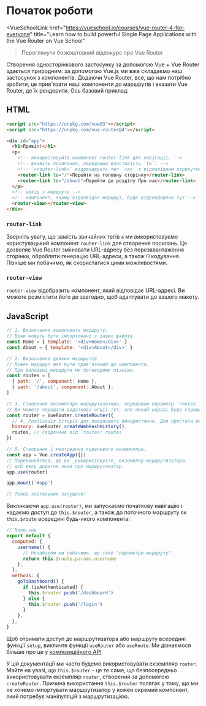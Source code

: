 # Початок роботи

<VueSchoolLink
  href="https://vueschool.io/courses/vue-router-4-for-everyone"
  title="Learn how to build powerful Single Page Applications with the Vue Router on Vue School"
>Переглянути безкоштовний відеокурс про Vue Router</VueSchoolLink>

Створення односторінкового застосунку за допомогою Vue + Vue Router здається природним: за допомогою Vue.js ми вже складаємо наш застосунок з компонентів. Додаючи Vue Router, все, що нам потрібно зробити, це прив'язати наші компоненти до маршрутів і вказати Vue Router, де їх рендерити. Ось базовий приклад:

## HTML

```html
<script src="https://unpkg.com/vue@3"></script>
<script src="https://unpkg.com/vue-router@4"></script>

<div id="app">
  <h1>Привіт!</h1>
  <p>
    <!-- використовуйте компонент router-link для навігації. -->
    <!-- вкажіть посилання, передавши властивість `to`. -->
    <!-- `<router-link>` відрендерить тег `<a>` з відповідним атрибутом `href` -->
    <router-link to="/">Перейти на головну сторінку</router-link>
    <router-link to="/about">Перейти до розділу Про нас</router-link>
  </p>
  <!-- вихід з маршруту -->
  <!-- компонент, якому відповідає маршрут, буде відрендерено тут -->
  <router-view></router-view>
</div>
```

### `router-link`

Зверніть увагу, що замість звичайних тегів `a` ми використовуємо користувацький компонент `router-link` для створення посилань. Це дозволяє Vue Router змінювати URL-адресу без перезавантаження сторінки, обробляти генерацію URL-адреси, а також її кодування. Пізніше ми побачимо, як скористатися цими можливостями.

### `router-view`

`router-view` відобразить компонент, який відповідає URL-адресі. Ви можете розмістити його де завгодно, щоб адаптувати до вашого макету.

<VueMasteryLogoLink></VueMasteryLogoLink>

## JavaScript

```js
// 1. Визначення компонента маршруту.
// Вони можуть бути імпортовані з інших файлів
const Home = { template: '<div>Home</div>' }
const About = { template: '<div>About</div>' }

// 2. Визначення деяких маршрутів
// Кожен маршрут має бути прив'язаний до компонента.
// Про вкладені маршрути ми поговоримо пізніше.
const routes = [
  { path: '/', component: Home },
  { path: '/about', component: About },
]

// 3. Створення екземпляра маршрутизатора, передавши параметр `routes`.
// Ви можете передати додаткові опції тут, але нехай наразі буде спрощено.
const router = VueRouter.createRouter({
  // 4. Реалізація історії для подальшого використання. Для простоти використовується хеш-історія.
  history: VueRouter.createWebHashHistory(),
  routes, // скорочено від `routes: routes`
})

// 5. Створення і монтування кореневого екземпляра.
const app = Vue.createApp({})
// Переконайтеся, що ви _використовуєте_ екземпляр маршрутизатора,
// щоб весь додаток знав про маршрутизатор.
app.use(router)

app.mount('#app')

// Тепер застосунок запущено!
```

Викликаючи `app.use(router)`, ми запускаємо початкову навігацію і надаємо доступ до `this.$router`, а також до поточного маршруту як `this.$route` всередині будь-якого компонента:

```js
// Home.vue
export default {
  computed: {
    username() {
      // Незабаром ми побачимо, що таке "параметри маршруту"
      return this.$route.params.username
    },
  },
  methods: {
    goToDashboard() {
      if (isAuthenticated) {
        this.$router.push('/dashboard')
      } else {
        this.$router.push('/login')
      }
    },
  },
}
```

Щоб отримати доступ до маршрутизатора або маршруту всередині функції `setup`, викличте функції `useRouter` або `useRoute`. Ми дізнаємося більше про це у [композиційного АРІ](./advanced/composition-api.md#accessing-the-router-and-current-route-inside-setup)

У цій документації ми часто будемо використовувати екземпляр `router`. Майте на увазі, що `this.$router` - це те саме, що безпосередньо використовувати екземпляр `router`, створений за допомогою `createRouter`. Причина використання `this.$router` полягає у тому, що ми не хочемо імпортувати маршрутизатор у кожен окремий компонент, який потребує маніпуляцій з маршрутизацією.
